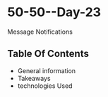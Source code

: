 # 50-50--Day-23
Message Notifications

## Table Of Contents
* General information
* Takeaways
* technologies Used